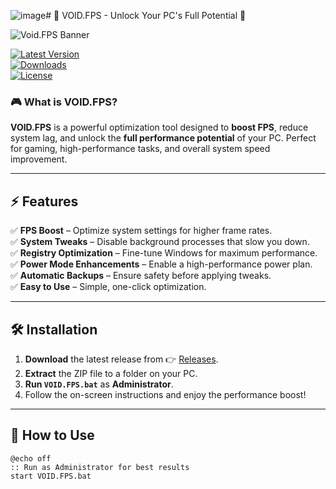 ![image](https://github.com/user-attachments/assets/e1698e5b-73f6-4913-9b17-6fd51b9b19ae)# 🌟 VOID.FPS - Unlock Your PC's Full Potential 🚀  

![Void.FPS Banner](https://imgur.com/3lOkojS)  

[![Latest Version](https://img.shields.io/github/v/release/g0ddvoid/VOID.FPS)](https://github.com/g0ddvoid/Void.FPS)  
[![Downloads](https://img.shields.io/github/downloads/g0ddvoid/VOID.FPS/total?color=blue)](https://github.com/YOUR_GITHUB_USERNAME/VOID.FPS/releases)  
[![License](https://img.shields.io/github/license/g0ddvoid/VOID.FPS)](LICENSE)  

### 🎮 **What is VOID.FPS?**  
**VOID.FPS** is a powerful optimization tool designed to **boost FPS**, reduce system lag, and unlock the **full performance potential** of your PC. Perfect for gaming, high-performance tasks, and overall system speed improvement.  

---

## ⚡ **Features**  
✅ **FPS Boost** – Optimize system settings for higher frame rates.  
✅ **System Tweaks** – Disable background processes that slow you down.  
✅ **Registry Optimization** – Fine-tune Windows for maximum performance.  
✅ **Power Mode Enhancements** – Enable a high-performance power plan.  
✅ **Automatic Backups** – Ensure safety before applying tweaks.  
✅ **Easy to Use** – Simple, one-click optimization.  

---

## 🛠️ **Installation**  
1. **Download** the latest release from 👉 [Releases](https://github.com/YOUR_GITHUB_USERNAME/VOID.FPS/releases).  
2. **Extract** the ZIP file to a folder on your PC.  
3. **Run `VOID.FPS.bat`** as **Administrator**.  
4. Follow the on-screen instructions and enjoy the performance boost!  

---

## 🎯 **How to Use**  
```batch
@echo off
:: Run as Administrator for best results
start VOID.FPS.bat
